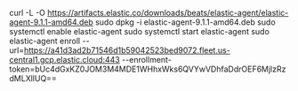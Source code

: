 curl -L -O https://artifacts.elastic.co/downloads/beats/elastic-agent/elastic-agent-9.1.1-amd64.deb 
sudo dpkg -i elastic-agent-9.1.1-amd64.deb
sudo systemctl enable elastic-agent 
sudo systemctl start elastic-agent 
sudo elastic-agent enroll --url=https://a41d3ad2b71546d1b59042523bed9072.fleet.us-central1.gcp.elastic.cloud:443 --enrollment-token=bUc4dGxKZ0JOM3M4MDE1WHhxWks6QVYwVDhfaDdrOEF6MjlzRzdMLXllUQ== 
